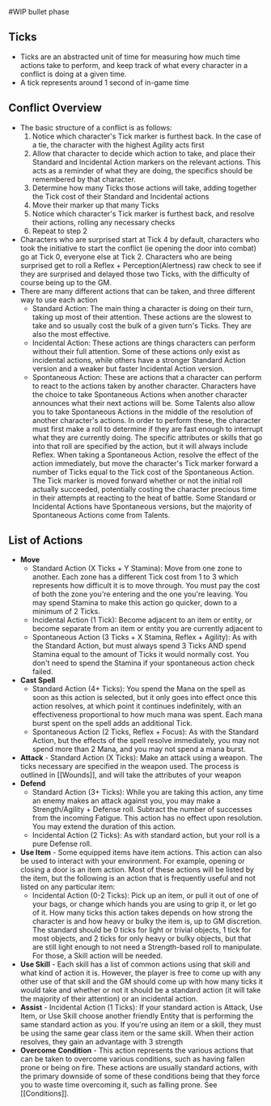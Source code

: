 #WIP bullet phase

## Ticks

- Ticks are an abstracted unit of time for measuring how much time actions take to perform, and keep track of what every character in a conflict is doing at a given time.
- A tick represents around 1 second of in-game time

## Conflict Overview

- The basic structure of a conflict is as follows:
	1. Notice which character's Tick marker is furthest back. In the case of a tie, the character with the highest Agility acts first
	2. Allow that character to decide which action to take, and place their Standard and Incidental Action markers on the relevant actions. This acts as a reminder of what they are doing, the specifics should be remembered by that character.
	3. Determine how many Ticks those actions will take, adding together the Tick cost of their Standard and Incidental actions
	4. Move their marker up that many Ticks
	5. Notice which character's Tick marker is furthest back, and resolve their actions, rolling any necessary checks
	6. Repeat to step 2
- Characters who are surprised start at Tick 4 by default, characters who took the initiative to start the conflict (ie opening the door into combat) go at Tick 0, everyone else at Tick 2. Characters who are being surprised get to roll a Reflex + Perception(Alertness) raw check to see if they are surprised and delayed those two Ticks, with the difficulty of course being up to the GM.
- There are many different actions that can be taken, and three different way to use each action
	- Standard Action: The main thing a character is doing on their turn, taking up most of their attention. These actions are the slowest to take and so usually cost the bulk of a given turn's Ticks. They are also the most effective.
	- Incidental Action: These actions are things characters can perform without their full attention. Some of these actions only exist as incidental actions, while others have a stronger Standard Action version and a weaker but faster Incidental Action version.
	- Spontaneous Action: These are actions that a character can perform to react to the actions taken by another character. Characters have the choice to take Spontaneous Actions when another character announces what their next actions will be. Some Talents also allow you to take Spontaneous Actions in the middle of the resolution of another character's actions. In order to perform these, the character must first make a roll to determine if they are fast enough to interrupt what they are currently doing. The specific attributes or skills that go into that roll are specified by the action, but it will always include Reflex. When taking a Spontaneous Action, resolve the effect of the action immediately, but move the character's Tick marker forward a number of Ticks equal to the Tick cost of the Spontaneous Action. The Tick marker is moved forward whether or not the initial roll actually succeeded, potentially costing the character precious time in their attempts at reacting to the heat of battle. Some Standard or Incidental Actions have Spontaneous versions, but the majority of Spontaneous Actions come from Talents.

## List of Actions

- **Move**
	- Standard Action (X Ticks + Y Stamina): Move from one zone to another. Each zone has a different Tick cost from 1 to 3 which represents how difficult it is to move through. You must pay the cost of both the zone you're entering and the one you're leaving. You may spend Stamina to make this action go quicker, down to a minimum of 2 Ticks.
	- Incidental Action (1 Tick): Become adjacent to an item or entity, or become separate from an item or entity you are currently adjacent to
	- Spontaneous Action (3 Ticks + X Stamina, Reflex + Agility): As with the Standard Action, but must always spend 3 Ticks AND spend Stamina equal to the amount of Ticks it would normally cost. You don't need to spend the Stamina if your spontaneous action check failed.
- **Cast Spell**
	- Standard Action (4+ Ticks): You spend the Mana on the spell as soon as this action is selected, but it only goes into effect once this action resolves, at which point it continues indefinitely, with an effectiveness proportional to how much mana was spent. Each mana burst spent on the spell adds an additional Tick.
	- Spontaneous Action (2 Ticks, Reflex + Focus): As with the Standard Action, but the effects of the spell resolve immediately, you may not spend more than 2 Mana, and you may not spend a mana burst.
- **Attack** - Standard Action (X Ticks): Make an attack using a weapon. The ticks necessary are specified in the weapon used. The process is outlined in [[Wounds]], and will take the attributes of your weapon
- **Defend**
	- Standard Action (3+ Ticks): While you are taking this action, any time an enemy makes an attack against you, you may make a Strength/Agility + Defense roll. Subtract the number of successes from the incoming Fatigue. This action has no effect upon resolution. You may extend the duration of this action.
	- Incidental Action (2 Ticks): As with standard action, but your roll is a pure Defense roll.
- **Use Item** - Some equipped items have item actions. This action can also be used to interact with your environment. For example, opening or closing a door is an item action. Most of these actions will be listed by the item, but the following is an action that is frequently useful and not listed on any particular item:
	- Incidental Action (0-2 Ticks): Pick up an item, or pull it out of one of your bags, or change which hands you are using to grip it, or let go of it. How many ticks this action takes depends on how strong the character is and how heavy or bulky the item is, up to GM discretion. The standard should be 0 ticks for light or trivial objects, 1 tick for most objects, and 2 ticks for only heavy or bulky objects, but that are still light enough to not need a Strength-based roll to manipulate. For those, a Skill action will be needed.
- **Use Skill** - Each skill has a list of common actions using that skill and what kind of action it is. However, the player is free to come up with any other use of that skill and the GM should come up with how many ticks it would take and whether or not it should be a standard action (it will take the majority of their attention) or an incidental action.
- **Assist** - Incidental Action (1 Ticks): If your standard action is Attack, Use Item, or Use Skill choose another friendly Entity that is performing the same standard action as you. If you're using an item or a skill, they must be using the same gear class item or the same skill. When their action resolves, they gain an advantage with 3 strength
- **Overcome Condition** - This action represents the various actions that can be taken to overcome various conditions, such as having fallen prone or being on fire. These actions are usually standard actions, with the primary downside of some of these conditions being that they force you to waste time overcoming it, such as falling prone. See [[Conditions]].